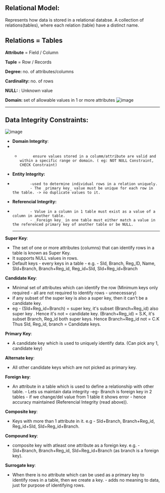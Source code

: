 ## Relational Model:
Represents how data is stored in a relational databse.
A collection of relations(tables), where each relation (table) have a distinct name.

## Relations = Tables 
<b>Attribute</b> = Field / Column

<b>Tuple</b> = Row / Records

<b>Degree: </b> no. of attributes/columns

<b>Cardinality: </b> no. of rows

<b>NULL: </b>: Unknown value

<b>Domain: </b> set of allowable values in 1 or more attributes 
            ![image](https://github.com/user-attachments/assets/c472d46f-02fc-4e45-99c4-03085dbed09d)

<hr>

## Data Integrity Constraints:
![image](https://github.com/user-attachments/assets/748a6efe-6f83-41c1-812e-6793761b3952)

- **Domain Integrity**:
- -           ensure values stored in a columm/attribute are valid and within a specific range or domain. ( eg: NOT NULL Constraint, CHECK Constraint)

- **Entity Integrity:**
-             -used to determine individual rows in a relation uniquely.
              - The _primary key_ value must be unique for each row in the table. -> no duplicate values to it.
          
- **Referencial Integrity:**
-             - Value in a column in 1 table must exist as a value of a column in another table.
              - _Foreign key_ in one table must either match a value in the referenced primary key of another table or be NULL.

  <hr>


**Super Key**: 
- The set of one or more attributes (columns) that can identify rows in a table is known as Super Key.
- It supports NULL values in rows.
- Default keys - every keys in a table - e.g. - SId, Branch, Reg_ID, Name, SId+Branch, Branch+Reg_id, Reg_id+SId, SId+Reg_id+Branch
                
**Candidate Key**: 
- Minimal set of attributes which can identify the row (Minimum keys only required - all are not required to identify rows - unnecessary)
- if any subset of the super key is also a super key, then it can't be a candidate key.
-  eg - (SId+Reg_id+Branch) = super key, it's subset (Branch+Reg_id) also super key . Hence it's not = candidate key.
  (Branch+Reg_id) = S.K, it's subset Branch, Reg_id both super keys. Hence Branch+Reg_id not = C.K
  Thus SId, Reg_id, branch = Candidate keys.
                
**Primary Key**:
- A candidate key which is used to uniquely identify data. (Can pick any 1, candidate key)

**Alternate key**: 
- All other candidate keys which are not picked as primary key.

**Foreign key**: 
- An attribute in a table which is used to define a relationship with other table.
                - Lets us maintain data integrity 
                -eg- Branch is foreign key in 2 tables - if we change/del value from 1 table it shows error - hence accuracy maintained (Referencial Integrity (read above)).
                
**Composite key**: 
- Keys with more than 1 attribute in it. e.g - SId+Branch, Branch+Reg_id, Reg_id+SId, SId+Reg_id+Branch.

**Compound key**: 
- composite key with atleast one attribute as a foreign key. e.g. - SId+Branch, Branch+Reg_id, SId+Reg_id+Branch (as branch is a foreign key).

**Surrogate key**: 
- When there is no attribute which can be used as a primary key to identify rows in a table, then we create a key.
                  - adds no meaning to data, just for purpose of identifying rows.

